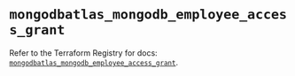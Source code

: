 # `mongodbatlas_mongodb_employee_access_grant`

Refer to the Terraform Registry for docs: [`mongodbatlas_mongodb_employee_access_grant`](https://registry.terraform.io/providers/mongodb/mongodbatlas/1.35.1/docs/resources/mongodb_employee_access_grant).
